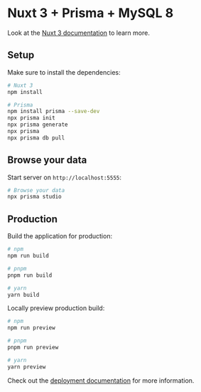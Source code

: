 # Nuxt 3 + Prisma + MySQL 8

Look at the [Nuxt 3 documentation](https://nuxt.com/docs/getting-started/introduction) to learn more.

## Setup

Make sure to install the dependencies:

```bash
# Nuxt 3
npm install

# Prisma
npm install prisma --save-dev
npx prisma init
npx prisma generate
npx prisma
npx prisma db pull
```

## Browse your data

Start server on `http://localhost:5555`:

```bash
# Browse your data
npx prisma studio
```

## Production

Build the application for production:

```bash
# npm
npm run build

# pnpm
pnpm run build

# yarn
yarn build
```

Locally preview production build:

```bash
# npm
npm run preview

# pnpm
pnpm run preview

# yarn
yarn preview
```

Check out the [deployment documentation](https://nuxt.com/docs/getting-started/deployment) for more information.

